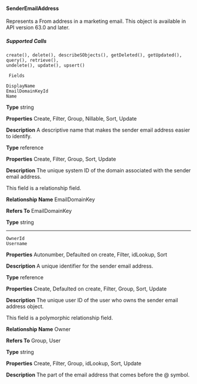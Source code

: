 #### SenderEmailAddress

Represents a From address in a marketing email. This object is available in API version 63.0 and later.

##### Supported Calls
```
create(), delete(), describeSObjects(), getDeleted(), getUpdated(), query(), retrieve(),
undelete(), update(), upsert()

 Fields

```
```
DisplayName
EmailDomainKeyId
Name

```

**Type**
string

**Properties**
Create, Filter, Group, Nillable, Sort, Update

**Description**
A descriptive name that makes the sender email address easier to identify.

**Type**
reference

**Properties**
Create, Filter, Group, Sort, Update

**Description**
The unique system ID of the domain associated with the sender email address.

This field is a relationship field.

**Relationship Name**
EmailDomainKey

**Refers To**
EmailDomainKey

**Type**
string


-----

```
OwnerId
Username

```

**Properties**
Autonumber, Defaulted on create, Filter, idLookup, Sort

**Description**
A unique identifier for the sender email address.

**Type**
reference

**Properties**
Create, Defaulted on create, Filter, Group, Sort, Update

**Description**
The unique user ID of the user who owns the sender email address object.

This field is a polymorphic relationship field.

**Relationship Name**
Owner

**Refers To**
Group, User

**Type**
string

**Properties**
Create, Filter, Group, idLookup, Sort, Update

**Description**
The part of the email address that comes before the @ symbol.

